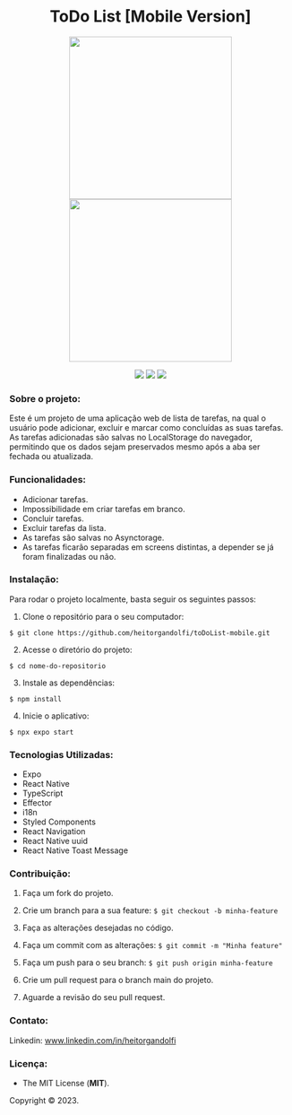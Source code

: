 <div align="center">

# ToDo List [Mobile Version]

<img src="https://github.com/heitorgandolfi/levva-coins/assets/113437603/50d7cf8e-359a-4f4f-9d8f-e2c14d713c72.png" width="290px">
<img src="https://github.com/heitorgandolfi/levva-coins/assets/113437603/f6d1ad2a-fb14-44fd-81fe-68868bde6e44.png" width="290px">

<img src="http://img.shields.io/static/v1?label=STATUS&message=FINALIZADO&color=green&style=for-the-badge"/> <img src="http://img.shields.io/static/v1?label=release%20date&message=august%202023&color=green&style=for-the-badge"/> <img src="http://img.shields.io/static/v1?label=license&message=MIT&color=informational&style=for-the-badge"/>
</div>

### **Sobre o projeto:**

Este é um projeto de uma aplicação web de lista de tarefas, na qual o usuário pode adicionar, excluir e marcar como concluídas as suas tarefas. As tarefas adicionadas são salvas no LocalStorage do navegador, permitindo que os dados sejam preservados mesmo após a aba ser fechada ou atualizada.

### **Funcionalidades:**

- Adicionar tarefas.
- Impossibilidade em criar tarefas em branco.
- Concluir tarefas.
- Excluir tarefas da lista.
- As tarefas são salvas no Asynctorage.
- As tarefas ficarão separadas em screens distintas, a depender se já foram finalizadas ou não.

### **Instalação:**

Para rodar o projeto localmente, basta seguir os seguintes passos:

1. Clone o repositório para o seu computador:

`$ git clone https://github.com/heitorgandolfi/toDoList-mobile.git`

2. Acesse o diretório do projeto:

`$ cd nome-do-repositorio`

3. Instale as dependências:

`$ npm install`

4. Inicie o aplicativo:

`$ npx expo start`

### **Tecnologias Utilizadas:**

- Expo
- React Native
- TypeScript
- Effector
- i18n
- Styled Components
- React Navigation
- React Native uuid
- React Native Toast Message

### **Contribuição:**

1. Faça um fork do projeto.

2. Crie um branch para a sua feature: `$ git checkout -b minha-feature`

3. Faça as alterações desejadas no código.

4. Faça um commit com as alterações: `$ git commit -m "Minha feature"`

5. Faça um push para o seu branch: `$ git push origin minha-feature`

6. Crie um pull request para o branch main do projeto.

7. Aguarde a revisão do seu pull request.

### **Contato:**

Linkedin: www.linkedin.com/in/heitorgandolfi


### **Licença:**

- The MIT License (**MIT**).

Copyright ©️ 2023.
